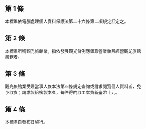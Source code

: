 第 1 條
-------
本標準依電腦處理個人資料保護法第二十六條第二項規定訂定之。

第 2 條
-------
本標準所稱觀光旅館業，指依發展觀光條例應領取營業執照經營觀光旅館  
業務者。

第 3 條
-------
觀光旅館業受理當事人依本法第四條規定查詢或請求閱覽個人資料者，免  
予收費；請求製給複製本者，每件得酌收工本費新臺幣十元。

第 4 條
-------
本標準自發布日施行。

